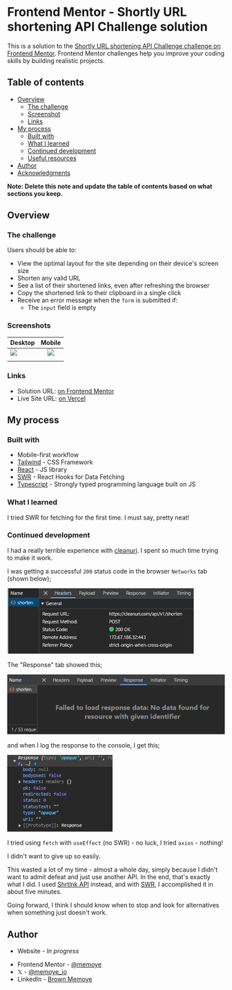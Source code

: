 # Frontend Mentor - Shortly URL shortening API Challenge solution

This is a solution to the [Shortly URL shortening API Challenge challenge on Frontend Mentor](https://www.frontendmentor.io/challenges/url-shortening-api-landing-page-2ce3ob-G). Frontend Mentor challenges help you improve your coding skills by building realistic projects.

## Table of contents

- [Overview](#overview)
  - [The challenge](#the-challenge)
  - [Screenshot](#screenshot)
  - [Links](#links)
- [My process](#my-process)
  - [Built with](#built-with)
  - [What I learned](#what-i-learned)
  - [Continued development](#continued-development)
  - [Useful resources](#useful-resources)
- [Author](#author)
- [Acknowledgments](#acknowledgments)

**Note: Delete this note and update the table of contents based on what sections you keep.**

## Overview

### The challenge

Users should be able to:

- View the optimal layout for the site depending on their device's screen size
- Shorten any valid URL
- See a list of their shortened links, even after refreshing the browser
- Copy the shortened link to their clipboard in a single click
- Receive an error message when the `form` is submitted if:
  - The `input` field is empty

### Screenshots

| Desktop                                         |                     Mobile                     |
| ----------------------------------------------- | :--------------------------------------------: |
| ![](./_starter_files/solution/desktop-demo.gif) | ![](./_starter_files/solution/mobile-demo.gif) |
|                                                 |                                                |

### Links

- Solution URL: [on Frontend Mentor](https://www.frontendmentor.io/solutions/url-shortening-api-landing-page-BSt5i3Bc7M)
- Live Site URL: [on Vercel](https://url-shortening-iota-eight.vercel.app/)

## My process

### Built with

- Mobile-first workflow
- [Tailwind](https://tailwindcss.com/) - CSS Framework
- [React](https://reactjs.org/) - JS library
- [SWR](https://swr.vercel.app/) - React Hooks for Data Fetching
- [Typescript](https://www.typescriptlang.org/) - Strongly typed programming language built on JS

### What I learned

I tried SWR for fetching for the first time. I must say, pretty neat!

### Continued development

I had a really terrible experience with [cleanuri](https://cleanuri.com/docs). I spent so much time trying to make it work.

I was getting a successful `200` status code in the browser `Networks` tab (shown below);

![](./_starter_files/solution/cleanuri-headers.png)

The "Response" tab showed this;

![](./_starter_files/solution/cleanuri-response_network.png)

and when I log the response to the console, I get this;

![](./_starter_files/solution/cleanuri-response_console.png)

I tried using `fetch` with `useEffect` (no SWR) - no luck, I tried `axios` - nothing!

I didn't want to give up so easily.

This wasted a lot of my time - almost a whole day, simply because I didn't want to admit defeat and just use another API. In the end, that's exactly what I did. I used [Shrtlnk API](https://shrtlnk.dev/developer) instead, and with [SWR](https://swr.vercel.app/), I accomplished it in about five minutes.

Going forward, I think I should know when to stop and look for alternatives when something just doesn't work.

## Author

- Website - _In progress_
<!-- [Brown Memoye](#) Website in progress -->
- Frontend Mentor - [@memoye](https://www.frontendmentor.io/profile/memoye)
- 𝕏 - [@memoye_io](https://www.x.com/memoye_io)
- LinkedIn - [Brown Memoye](https://www.linkedin.com/in/b-me)
